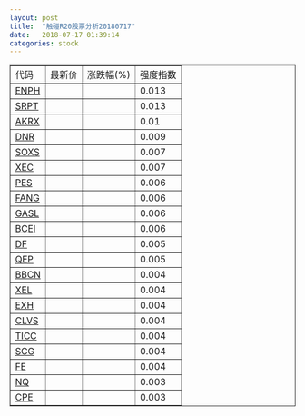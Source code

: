```yaml
---
layout: post
title:  "触碰R20股票分析20180717"
date:   2018-07-17 01:39:14
categories: stock
---
```

<script type="text/javascript">
var stockList = []
stockList.push('gb_enph');
stockList.push('gb_srpt');
stockList.push('gb_akrx');
stockList.push('gb_dnr');
stockList.push('gb_soxs');
stockList.push('gb_xec');
stockList.push('gb_pes');
stockList.push('gb_fang');
stockList.push('gb_gasl');
stockList.push('gb_bcei');
stockList.push('gb_df');
stockList.push('gb_qep');
stockList.push('gb_bbcn');
stockList.push('gb_xel');
stockList.push('gb_exh');
stockList.push('gb_clvs');
stockList.push('gb_ticc');
stockList.push('gb_scg');
stockList.push('gb_fe');
stockList.push('gb_nq');
stockList.push('gb_cpe');
</script>

<table border="1">
 <tr>
 <td>代码</td>
  <td>最新价</td>
  <td>涨跌幅(%)</td>
 <td>强度指数</td>
</tr>
  <tr id="enph"><td><a href="http://stock.finance.sina.com.cn/usstock/quotes/ENPH.html" target="_blank">ENPH</a></td><td></td><td></td><td>0.013</td></tr>
  <tr id="srpt"><td><a href="http://stock.finance.sina.com.cn/usstock/quotes/SRPT.html" target="_blank">SRPT</a></td><td></td><td></td><td>0.013</td></tr>
  <tr id="akrx"><td><a href="http://stock.finance.sina.com.cn/usstock/quotes/AKRX.html" target="_blank">AKRX</a></td><td></td><td></td><td>0.01</td></tr>
  <tr id="dnr"><td><a href="http://stock.finance.sina.com.cn/usstock/quotes/DNR.html" target="_blank">DNR</a></td><td></td><td></td><td>0.009</td></tr>
  <tr id="soxs"><td><a href="http://stock.finance.sina.com.cn/usstock/quotes/SOXS.html" target="_blank">SOXS</a></td><td></td><td></td><td>0.007</td></tr>
  <tr id="xec"><td><a href="http://stock.finance.sina.com.cn/usstock/quotes/XEC.html" target="_blank">XEC</a></td><td></td><td></td><td>0.007</td></tr>
  <tr id="pes"><td><a href="http://stock.finance.sina.com.cn/usstock/quotes/PES.html" target="_blank">PES</a></td><td></td><td></td><td>0.006</td></tr>
  <tr id="fang"><td><a href="http://stock.finance.sina.com.cn/usstock/quotes/FANG.html" target="_blank">FANG</a></td><td></td><td></td><td>0.006</td></tr>
  <tr id="gasl"><td><a href="http://stock.finance.sina.com.cn/usstock/quotes/GASL.html" target="_blank">GASL</a></td><td></td><td></td><td>0.006</td></tr>
  <tr id="bcei"><td><a href="http://stock.finance.sina.com.cn/usstock/quotes/BCEI.html" target="_blank">BCEI</a></td><td></td><td></td><td>0.006</td></tr>
  <tr id="df"><td><a href="http://stock.finance.sina.com.cn/usstock/quotes/DF.html" target="_blank">DF</a></td><td></td><td></td><td>0.005</td></tr>
  <tr id="qep"><td><a href="http://stock.finance.sina.com.cn/usstock/quotes/QEP.html" target="_blank">QEP</a></td><td></td><td></td><td>0.005</td></tr>
  <tr id="bbcn"><td><a href="http://stock.finance.sina.com.cn/usstock/quotes/BBCN.html" target="_blank">BBCN</a></td><td></td><td></td><td>0.004</td></tr>
  <tr id="xel"><td><a href="http://stock.finance.sina.com.cn/usstock/quotes/XEL.html" target="_blank">XEL</a></td><td></td><td></td><td>0.004</td></tr>
  <tr id="exh"><td><a href="http://stock.finance.sina.com.cn/usstock/quotes/EXH.html" target="_blank">EXH</a></td><td></td><td></td><td>0.004</td></tr>
  <tr id="clvs"><td><a href="http://stock.finance.sina.com.cn/usstock/quotes/CLVS.html" target="_blank">CLVS</a></td><td></td><td></td><td>0.004</td></tr>
  <tr id="ticc"><td><a href="http://stock.finance.sina.com.cn/usstock/quotes/TICC.html" target="_blank">TICC</a></td><td></td><td></td><td>0.004</td></tr>
  <tr id="scg"><td><a href="http://stock.finance.sina.com.cn/usstock/quotes/SCG.html" target="_blank">SCG</a></td><td></td><td></td><td>0.004</td></tr>
  <tr id="fe"><td><a href="http://stock.finance.sina.com.cn/usstock/quotes/FE.html" target="_blank">FE</a></td><td></td><td></td><td>0.004</td></tr>
  <tr id="nq"><td><a href="http://stock.finance.sina.com.cn/usstock/quotes/NQ.html" target="_blank">NQ</a></td><td></td><td></td><td>0.003</td></tr>
  <tr id="cpe"><td><a href="http://stock.finance.sina.com.cn/usstock/quotes/CPE.html" target="_blank">CPE</a></td><td></td><td></td><td>0.003</td></tr>
</table>
